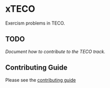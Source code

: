 # xTECO

Exercism problems in TECO.

## TODO

_Document how to contribute to the TECO track._

## Contributing Guide

Please see the [contributing guide](https://github.com/exercism/x-api/blob/master/CONTRIBUTING.md#the-exercise-data)


